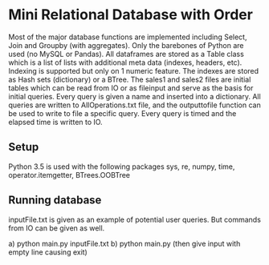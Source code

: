 # Mini Relational Database with Order

Most of the major database functions are implemented including Select, Join and Groupby (with aggregates). Only the barebones
of Python are used (no MySQL or Pandas). All dataframes are stored as a Table class which is a list of lists with additional meta
data (indexes, headers, etc). Indexing is supported but only on 1 numeric feature. The indexes are stored as Hash sets (dictionary) or a BTree. The sales1 and sales2 files are initial tables which can be read from IO or as fileinput and serve as the basis for initial queries. Every query is given a name and inserted into a dictionary. All queries are written to AllOperations.txt file, and the outputtofile function can be used to write to file a specific query. Every query is timed and the elapsed time is written to IO.

## Setup
Python 3.5 is used with the following packages
sys, re, numpy, time, operator.itemgetter, BTrees.OOBTree

## Running database
inputFile.txt is given as an example of potential user queries. But commands from IO can be given as well.

a) python main.py inputFile.txt
b) python main.py  (then give input with empty line causing exit)


